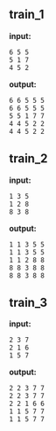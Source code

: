 
## train_1

**input:**
```
6 5 5
5 1 7
4 5 2
```


**output:**
```
6 6 5 5 5
6 6 5 5 5
5 5 1 7 7
4 4 5 2 2
4 4 5 2 2
```


## train_2

**input:**
```
1 3 5
1 2 8
8 3 8
```


**output:**
```
1 1 3 5 5
1 1 3 5 5
1 1 2 8 8
8 8 3 8 8
8 8 3 8 8
```


## train_3

**input:**
```
2 3 7
2 1 6
1 5 7
```


**output:**
```
2 2 3 7 7
2 2 3 7 7
2 2 1 6 6
1 1 5 7 7
1 1 5 7 7
```

